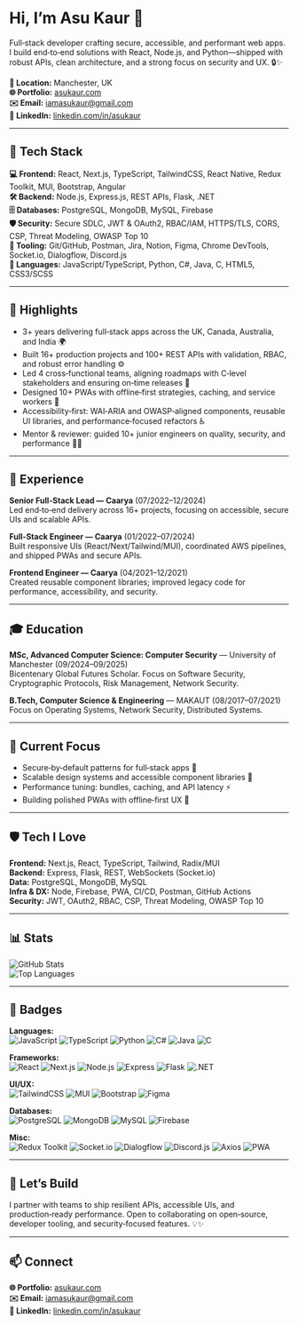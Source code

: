 # Hi, I’m Asu Kaur 👋

Full‑stack developer crafting secure, accessible, and performant web apps. I build end‑to‑end solutions with React, Node.js, and Python—shipped with robust APIs, clean architecture, and a strong focus on security and UX. 🔒✨

**📍 Location:** Manchester, UK  
**🌐 Portfolio:** [asukaur.com](https://asukaur.com/)  
**✉️ Email:** iamasukaur@gmail.com  
**🔗 LinkedIn:** [linkedin.com/in/asukaur](https://linkedin.com/in/asukaur)

---

## 🧰 Tech Stack

**💻 Frontend:** React, Next.js, TypeScript, TailwindCSS, React Native, Redux Toolkit, MUI, Bootstrap, Angular  
**🛠️ Backend:** Node.js, Express.js, REST APIs, Flask, .NET  
**🗄️ Databases:** PostgreSQL, MongoDB, MySQL, Firebase  
**🛡️ Security:** Secure SDLC, JWT & OAuth2, RBAC/IAM, HTTPS/TLS, CORS, CSP, Threat Modeling, OWASP Top 10  
**🔧 Tooling:** Git/GitHub, Postman, Jira, Notion, Figma, Chrome DevTools, Socket.io, Dialogflow, Discord.js  
**📝 Languages:** JavaScript/TypeScript, Python, C#, Java, C, HTML5, CSS3/SCSS  

---

## 🚀 Highlights

- 3+ years delivering full‑stack apps across the UK, Canada, Australia, and India 🌍  
- Built 16+ production projects and 100+ REST APIs with validation, RBAC, and robust error handling ⚙️  
- Led 4 cross‑functional teams, aligning roadmaps with C‑level stakeholders and ensuring on‑time releases 🎯  
- Designed 10+ PWAs with offline‑first strategies, caching, and service workers 📱  
- Accessibility‑first: WAI‑ARIA and OWASP‑aligned components, reusable UI libraries, and performance‑focused refactors ♿  
- Mentor & reviewer: guided 10+ junior engineers on quality, security, and performance 👩‍🏫  

---

## 💼 Experience

**Senior Full‑Stack Lead — Caarya** (07/2022–12/2024)  
Led end‑to‑end delivery across 16+ projects, focusing on accessible, secure UIs and scalable APIs.

**Full‑Stack Engineer — Caarya** (01/2022–07/2024)  
Built responsive UIs (React/Next/Tailwind/MUI), coordinated AWS pipelines, and shipped PWAs and secure APIs.

**Frontend Engineer — Caarya** (04/2021–12/2021)  
Created reusable component libraries; improved legacy code for performance, accessibility, and security.

---

## 🎓 Education

**MSc, Advanced Computer Science: Computer Security** — University of Manchester (09/2024–09/2025)  
Bicentenary Global Futures Scholar. Focus on Software Security, Cryptographic Protocols, Risk Management, Network Security.

**B.Tech, Computer Science & Engineering** — MAKAUT (08/2017–07/2021)  
Focus on Operating Systems, Network Security, Distributed Systems.

---

## 🌱 Current Focus

- Secure‑by‑default patterns for full‑stack apps 🔐  
- Scalable design systems and accessible component libraries 🎨  
- Performance tuning: bundles, caching, and API latency ⚡  
- Building polished PWAs with offline‑first UX 📲  

---

## 🛡️ Tech I Love

**Frontend:** Next.js, React, TypeScript, Tailwind, Radix/MUI  
**Backend:** Express, Flask, REST, WebSockets (Socket.io)  
**Data:** PostgreSQL, MongoDB, MySQL  
**Infra & DX:** Node, Firebase, PWA, CI/CD, Postman, GitHub Actions  
**Security:** JWT, OAuth2, RBAC, CSP, Threat Modeling, OWASP Top 10  

---

## 📊 Stats

![GitHub Stats](https://github-readme-stats.vercel.app/api?username=AsuKaur&show_icons=true&theme=radical)  
![Top Languages](https://github-readme-stats.vercel.app/api/top-langs/?username=AsuKaur&layout=compact&theme=radical)

---

## 🧩 Badges

**Languages:**  
![JavaScript](https://img.shields.io/badge/-JavaScript-F7DF1E?logo=javascript&logoColor=black)  ![TypeScript](https://img.shields.io/badge/-TypeScript-3178C6?logo=typescript&logoColor=white)  ![Python](https://img.shields.io/badge/-Python-3776AB?logo=python&logoColor=white)  ![C#](https://img.shields.io/badge/-C%23-239120?logo=c-sharp&logoColor=white)  ![Java](https://img.shields.io/badge/-Java-007396?logo=java&logoColor=white)  ![C](https://img.shields.io/badge/-C-00599C?logo=c&logoColor=white)

**Frameworks:**  
![React](https://img.shields.io/badge/-React-61DAFB?logo=react&logoColor=black)  ![Next.js](https://img.shields.io/badge/-Next.js-000000?logo=next.js&logoColor=white)  ![Node.js](https://img.shields.io/badge/-Node.js-339933?logo=node.js&logoColor=white)  ![Express](https://img.shields.io/badge/-Express-000000?logo=express&logoColor=white)  ![Flask](https://img.shields.io/badge/-Flask-000000?logo=flask&logoColor=white)  ![.NET](https://img.shields.io/badge/-.NET-512BD4?logo=.net&logoColor=white)

**UI/UX:**  
![TailwindCSS](https://img.shields.io/badge/-TailwindCSS-06B6D4?logo=tailwind-css&logoColor=white)  ![MUI](https://img.shields.io/badge/-MUI-007FFF?logo=material-ui&logoColor=white)  ![Bootstrap](https://img.shields.io/badge/-Bootstrap-7952B3?logo=bootstrap&logoColor=white)  ![Figma](https://img.shields.io/badge/-Figma-F24E1E?logo=figma&logoColor=white)

**Databases:**  
![PostgreSQL](https://img.shields.io/badge/-PostgreSQL-316192?logo=postgresql&logoColor=white)  ![MongoDB](https://img.shields.io/badge/-MongoDB-47A248?logo=mongodb&logoColor=white)  ![MySQL](https://img.shields.io/badge/-MySQL-4479A1?logo=mysql&logoColor=white)  ![Firebase](https://img.shields.io/badge/-Firebase-FFCA28?logo=firebase&logoColor=black)

**Misc:**  
![Redux Toolkit](https://img.shields.io/badge/-Redux%20Toolkit-764ABC?logo=redux&logoColor=white)  ![Socket.io](https://img.shields.io/badge/-Socket.io-010101?logo=socket.io&logoColor=white)  ![Dialogflow](https://img.shields.io/badge/-Dialogflow-4285F4?logo=dialogflow&logoColor=white)  ![Discord.js](https://img.shields.io/badge/-Discord.js-7289DA?logo=discord&logoColor=white)  ![Axios](https://img.shields.io/badge/-Axios-5A29E4?logo=axios&logoColor=white)  ![PWA](https://img.shields.io/badge/-PWA-5A29E4?logo=progressive-web-apps&logoColor=white)

---

## 🤝 Let’s Build

I partner with teams to ship resilient APIs, accessible UIs, and production‑ready performance. Open to collaborating on open‑source, developer tooling, and security‑focused features. 💡✨

---

## 📫 Connect

**🌐 Portfolio:** [asukaur.com](https://asukaur.com/)  
**✉️ Email:** iamasukaur@gmail.com  
**🔗 LinkedIn:** [linkedin.com/in/asukaur](https://linkedin.com/in/asukaur)
